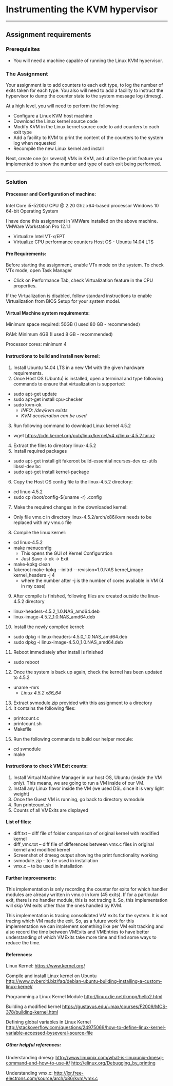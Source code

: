 # Instrumenting the KVM hypervisor
---

## Assignment requirements
### Prerequisites
* You will need a machine capable of running the Linux KVM hypervisor.

### The Assignment
Your assignment is to add counters to each exit type, to log the number of exits taken for each type. You also will need to add a facility to instruct the hypervisor to dump the counter state to the system message log (dmesg).

At a high level, you will need to perform the following:
* Configure a Linux KVM host machine
* Download the Linux kernel source code
* Modify KVM in the Linux kernel source code to add counters to each exit type
* Add a facility to KVM to print the content of the counters to the system log when requested
* Recompile the new Linux kernel and install

Next, create one (or several) VMs in KVM, and utilize the print feature you implemented to show the number and type of each exit being performed.

---

### Solution
#### Processor and Configuration of machine:
Intel Core i5-5200U CPU @ 2.20 Ghz
x64-based processor
Windows 10 64-bit Operating System

I have done this assignment in VMWare installed on the above machine.
VMWare Workstation Pro 12.1.1
* Virtualize Intel VT-x/EPT
* Virtualize CPU performance counters
Host OS - Ubuntu 14.04 LTS

#### Pre Requirements:
Before starting the assignment, enable VTx mode on the system.
To check VTx mode, open Task Manager
* Click on Performance Tab, check Virtualization feature in the CPU properties.

If the Virtualization is disabled, follow standard instructions to enable Virtualization from BIOS Setup for
your system model.

#### Virtual Machine system requirements:
Minimum space required: 50GB (I used 80 GB - recommended)

RAM: Minimum 4GB (I used 8 GB - recommended)

Processor cores: minimum 4

#### Instructions to build and install new kernel:
1. Install Ubuntu 14.04 LTS in a new VM with the given hardware requirements.
2. Once Host OS (Ubuntu) is installed, open a terminal and type following commands to ensure
that virtualization is supported:
 * sudo apt-get update
 * sudo apt-get install cpu-checker
 * sudo kvm-ok
   * _INFO: /dev/kvm exists_
    * _KVM acceleration can be used_
3. Run following command to download Linux kernel 4.5.2
 * wget https://cdn.kernel.org/pub/linux/kernel/v4.x/linux-4.5.2.tar.xz
4. Extract the files to directory linux-4.5.2
5. Install required packages
 * sudo apt-get install git fakeroot build-essential ncurses-dev xz-utils libssl-dev bc
 * sudo apt-get install kernel-package
6. Copy the Host OS config file to the linux-4.5.2 directory:
 * cd linux-4.5.2
 * sudo cp /boot/config-$(uname -r) .config
7. Make the required changes in the downloaded kernel:
 * Only file vmx.c in directory linux-4.5.2/arch/x86/kvm needs to be replaced with my
vmx.c file
8. Compile the linux kernel:
 * cd linux-4.5.2
 * make menuconfig
   * This opens the GUI of Kernel Configuration
    * Just Save -> ok -> Exit
 * make-kpkg clean
 * fakeroot make-kpkg --initrd --revision=1.0.NAS kernel_image kernel_headers -j 4
   * where the number after -j is the number of cores available in VM (4 in my case)
9. After compile is finished, following files are created outside the linux-4.5.2 directory
 * linux-headers-4.5.2_1.0.NAS_amd64.deb
 * linux-image-4.5.2_1.0.NAS_amd64.deb
10. Install the newly compiled kernel:
 * sudo dpkg -i linux-headers-4.5.0_1.0.NAS_amd64.deb
 * sudo dpkg -i linux-image-4.5.0_1.0.NAS_amd64.deb
11. Reboot immediately after install is finished
 * sudo reboot
12. Once the system is back up again, check the kernel has been updated to 4.5.2
 * uname -mrs
   * _Linux 4.5.2 x86_64_
13. Extract svmodule.zip provided with this assignment to a directory
14. It contains the following files:
 * printcount.c
 * printcount.sh
 * Makefile
15. Run the following commands to build our helper module:
 * cd svmodule
 * make

#### Instructions to check VM Exit counts:
1. Install Virtual Machine Manager in our host OS, Ubuntu (inside the VM only). This means, we are going to run a VM inside of our VM.
2. Install any Linux flavor inside the VM (we used DSL since it is very light weight)
3. Once the Guest VM is running, go back to directory svmodule
4. Run printcount.sh
5. Counts of all VMExits are displayed

#### List of files:
* diff.txt – diff file of folder comparison of original kernel with modified kernel
* diff_vmx.txt – diff file of differences between vmx.c files in original kernel and modified kernel
* Screenshot of dmesg output showing the print functionality working
* svmodule.zip – to be used in installation
* vmx.c – to be used in installation


#### Further improvements:
This implementation is only recording the counter for exits for which handler modules are already written in vmx.c in kvm (45 exits). If for a particular exit, there is no handler module, this is not tracing it. So, this implementation will skip VM exits other than the ones handled by KVM.

This implementation is tracing consolidated VM exits for the system. It is not tracing which VM made the exit. So, as a future work for this implementation we can implement something like per VM exit tracking and also record the time between VMExits and VMEntries to have better understanding of which VMExits take more time and find some ways to reduce the time.

#### References:
Linux Kernel:
https://www.kernel.org/

Compile and install Linux kernel on Ubuntu
http://www.cyberciti.biz/faq/debian-ubuntu-building-installing-a-custom-linux-kernel/

Programming a Linux Kernel Module
http://linux.die.net/lkmpg/hello2.html

Building a modified kernel
https://gustavus.edu/+max/courses/F2009/MCS-378/building-kernel.html

Defining global variables in Linux Kernel
http://stackoverflow.com/questions/24975069/how-to-define-linux-kernel-variable-accessed-byseveral-source-file

##### Other helpful references:
Understanding dmesg:
http://www.linuxnix.com/what-is-linuxunix-dmesg-command-and-how-to-use-it/
http://elinux.org/Debugging_by_printing

Understanding vmx.c:
http://lxr.free-electrons.com/source/arch/x86/kvm/vmx.c
